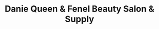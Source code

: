 ---
title: "Danie Queen & Fenel Beauty Salon & Supply"
url: /logansport/danie-queen-und-fenel-beauty-salon-und-supply/
shop: Kosmetik
---